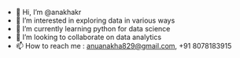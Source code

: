 - 👋 Hi, I’m @anakhakr
- 👀 I’m interested in exploring data in various ways
- 🌱 I’m currently learning python for data science
- 💞️ I’m looking to collaborate on data analytics
- 📫 How to reach me : anuanakha829@gmail.com, +91 8078183915

<!---
anakhakr/anakhakr is a ✨ special ✨ repository because its `README.md` (this file) appears on your GitHub profile.
You can click the Preview link to take a look at your changes.
--->
